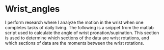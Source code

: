 # Wrist_angles
I perform research where I analyze the motion in the wrist when one completes tasks of daily living. The following is a snippet from the matlab script used to calculate the angle of wrist pronation/supination. This section is used to determine which sections of the data are wrist rotations, and which sections of data are the moments between the wrist rotations.
